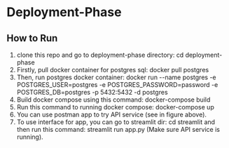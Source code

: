 # Deployment-Phase
## How to Run
1. clone this repo and go to deployment-phase directory: cd deployment-phase
2. Firstly, pull docker container for postgres sql: docker pull postgres
3. Then, run postgres docker container: docker run --name postgres -e POSTGRES_USER=postgres -e POSTGRES_PASSWORD=password -e POSTGRES_DB=postgres -p 5432:5432 -d postgres
4. Build docker compose using this command: docker-compose build
5. Run this command to running docker compose: docker-compose up
6. You can use postman app to try API service (see in figure above).
7. To use interface for app, you can go to streamlit dir: cd streamlit and then run this command: streamlit run app.py (Make sure API service is running).
